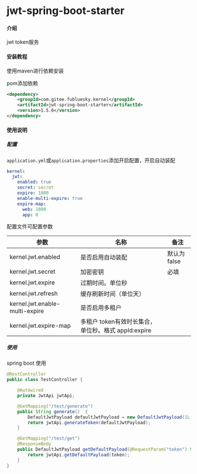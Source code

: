 # jwt-spring-boot-starter

#### 介绍
jwt token服务

#### 安装教程
使用maven进行依赖安装

pom添加依赖

```xml
<dependency>
    <groupId>com.gitee.fubluesky.kernel</groupId>
    <artifactId>jwt-spring-boot-starter</artifactId>
    <version>1.5.6</version>
</dependency>
```

#### 使用说明

##### **配置**

```application.yml```或```application.properties```添加开启配置，开启自动装配

```yml
kernel:
  jwt:
    enabled: true
    secret: secret
    expire: 1800
    enable-multi-expire: true
    expire-map:
      web: 1800
      app: 0
```

配置文件可配置参数

| 参数                           | 名称                           | 备注                                     |
| ------------------------------ | ------------------------------ | ---------------------------------------- |
| kernel.jwt.enabled  | 是否启用自动装配               | 默认为false                              |
| kernel.jwt.secret | 加密密钥         | 必填 |
| kernel.jwt.expire | 过期时间。单位秒 |  |
| kernel.jwt.refresh | 缓存刷新时间（单位天） |  |
| kernel.jwt.enable-multi-expire | 是否启用多租户 |  |
| kernel.jwt.expire-map | 多租户 token有效时长集合，单位秒。格式 appId:expire |  |
##### 使用

spring boot 使用

```java
@RestController
public class TestController {

    @Autowired
    private JwtApi jwtApi;

    @GetMapping("/test/generate")
    public String generate()  {
        DefaultJwtPayload defaultJwtPayload = new DefaultJwtPayload(1L, "934999", false);
        return jwtApi.generateToken(defaultJwtPayload);
    }

    @GetMapping("/test/get")
    @ResponseBody
    public DefaultJwtPayload getDefaultPayload(@RequestParam("token") String token)  {
        return jwtApi.getDefaultPayload(token);
    }
}
```

